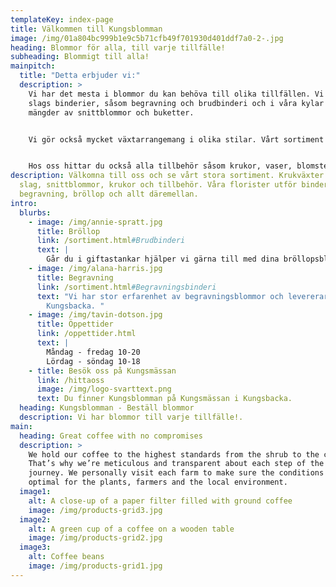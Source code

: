```yaml
---
templateKey: index-page
title: Välkommen till Kungsblomman
image: /img/01a804bc999b1e9c5b71cfb49f701930d401ddf7a0-2-.jpg
heading: Blommor för alla, till varje tillfälle!
subheading: Blommigt till alla!
mainpitch:
  title: "Detta erbjuder vi:"
  description: >
    Vi har det mesta i blommor du kan behöva till olika tillfällen. Vi gör alla
    slags binderier, såsom begravning och brudbinderi och i våra kylar hittar du
    mängder av snittblommor och buketter. 


    Vi gör också mycket växtarrangemang i olika stilar. Vårt sortiment av krukväxter är brett och vid säsong har vi också trädgårdsväxter.  


    Hos oss hittar du också alla tillbehör såsom krukor, vaser, blomsternäring mm. Läs mer om vårt sortiment under de olika kategorierna.
description: Välkomna till oss och se vårt stora sortiment. Krukväxter av olika
  slag, snittblommor, krukor och tillbehör. Våra florister utför binderier till
  begravning, bröllop och allt däremellan.
intro:
  blurbs:
    - image: /img/annie-spratt.jpg
      title: Bröllop
      link: /sortiment.html#Brudbinderi
      text: |
        Går du i giftastankar hjälper vi gärna till med dina bröllopsblommor.
    - image: /img/alana-harris.jpg
      title: Begravning
      link: /sortiment.html#Begravningsbinderi
      text: "Vi har stor erfarenhet av begravningsblommor och levererar i hela
        Kungsbacka. "
    - image: /img/tavin-dotson.jpg
      title: Öppettider
      link: /oppettider.html
      text: |
        Måndag - fredag 10-20
        Lördag - söndag 10-18
    - title: Besök oss på Kungsmässan
      link: /hittaoss
      image: /img/logo-svarttext.png
      text: Du finner Kungsblomman på Kungsmässan i Kungsbacka.
  heading: Kungsblomman - Beställ blommor
  description: Vi har blommor till varje tillfälle!.
main:
  heading: Great coffee with no compromises
  description: >
    We hold our coffee to the highest standards from the shrub to the cup.
    That’s why we’re meticulous and transparent about each step of the coffee’s
    journey. We personally visit each farm to make sure the conditions are
    optimal for the plants, farmers and the local environment.
  image1:
    alt: A close-up of a paper filter filled with ground coffee
    image: /img/products-grid3.jpg
  image2:
    alt: A green cup of a coffee on a wooden table
    image: /img/products-grid2.jpg
  image3:
    alt: Coffee beans
    image: /img/products-grid1.jpg
---
```

